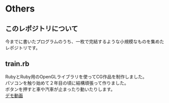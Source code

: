 # Others
## このレポジトリについて
今までに書いたプログラムのうち、一枚で完結するような小規模なものを集めたレポジトリです。
## train.rb
RubyとRuby用のOpenGLライブラリを使ってCG作品を制作しました。  
パソコンを触り始めて２年目の頃に結構頑張って作りました。  
ボタンを押すと車や汽車が止まったり動いたりします。  
[デモ動画](https://youtu.be/b1G-vQtjX88)
